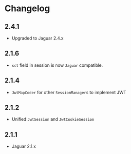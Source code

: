 # Changelog

## 2.4.1

+ Upgraded to Jaguar 2.4.x

## 2.1.6

+ `sct` field in session is now `Jaguar` compatible.

## 2.1.4

+ `JwtMapCoder` for other `SessionManager`s to implement JWT 

## 2.1.2

+ Unified `JwtSession` and `JwtCookieSession`

## 2.1.1

+ Jaguar 2.1.x
